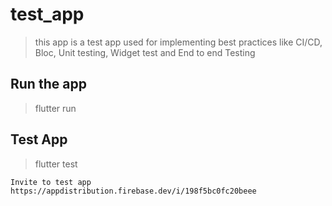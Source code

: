 # test_app

> this app is a test app used for implementing best practices like CI/CD, Bloc, Unit testing, Widget test and End to end Testing


## Run the app

> flutter run 

## Test App

> flutter test

```
Invite to test app
https://appdistribution.firebase.dev/i/198f5bc0fc20beee
```


